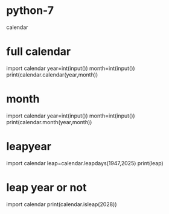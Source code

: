 # python-7
calendar 
# full calendar 
import calendar
year=int(input())
month=int(input())
print(calendar.calendar(year,month))

# month
import calendar
year=int(input())
month=int(input())
print(calendar.month(year,month))

# leapyear
import calendar
leap=calendar.leapdays(1947,2025)
print(leap)

# leap year or not
import calendar
print(calendar.isleap(2028))
